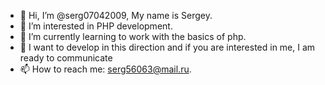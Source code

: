 - 👋 Hi, I’m @serg07042009, My name is Sergey.
- 👀 I’m interested in PHP development.
- 🌱 I’m currently learning to work with the basics of php.
- 💞️ I want to develop in this direction and if you are interested in me, I am ready to communicate
- 📫 How to reach me: serg56063@mail.ru.

<!---
serg07042009/serg07042009 is a ✨ special ✨ repository because its `README.md` (this file) appears on your GitHub profile.
You can click the Preview link to take a look at your changes.
--->
